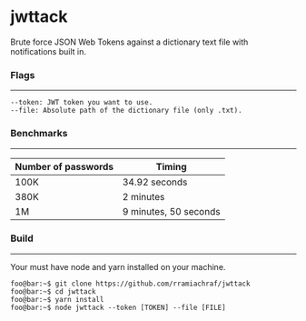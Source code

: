 # jwttack
Brute force JSON Web Tokens against a dictionary text file with notifications built in.

### Flags
---
```
--token: JWT token you want to use.
--file: Absolute path of the dictionary file (only .txt).
```

### Benchmarks
---
| Number of passwords      | Timing |
| ----------- | ----------- |
| 100K      | 34.92 seconds       |
| 380K      | 2 minutes |
| 1M        | 9 minutes, 50 seconds |


### Build
---
Your must have node and yarn installed on your machine.
```
foo@bar:~$ git clone https://github.com/rramiachraf/jwttack
foo@bar:~$ cd jwttack
foo@bar:~$ yarn install
foo@bar:~$ node jwttack --token [TOKEN] --file [FILE]
```

